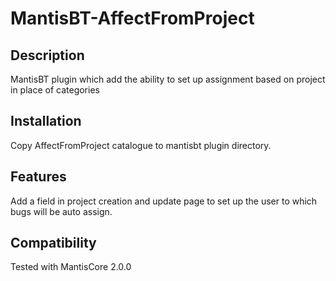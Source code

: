# MantisBT-AffectFromProject

## Description
MantisBT plugin which add the ability to set up assignment based on project in place of categories

## Installation
Copy AffectFromProject catalogue to mantisbt plugin directory.

## Features
Add a field in project creation and update page to set up the user to which bugs will be auto assign.

## Compatibility
Tested with MantisCore 2.0.0
